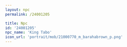 ```yaml
---
layout: npc
permalink: /24001205

title: Npc
id: '24001205'
npc_name: 'King Tabo'
icon_url: 'portrait/mob/21000770_m_barahabrown_p.png'
---
```

